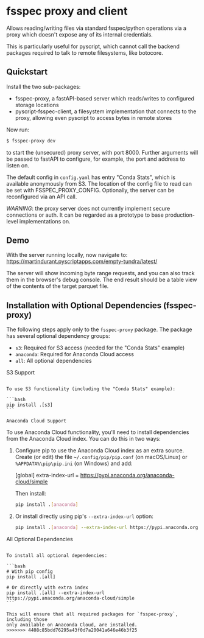 fsspec proxy and client
=======================

Allows reading/writing files via standard fsspec/python operations via a
proxy which doesn't expose any of its internal credentials. 

This is particularly useful for pyscript, which cannot call the backend
packages required to talk to remote filesystems, like botocore.

Quickstart
----------

Install the two sub-packages:
- fsspec-proxy, a fastAPI-based server which reads/writes to configured storage
  locations
- pyscript-fsspec-client, a filesystem implementation that connects to the proxy, 
  allowing even pyscript to access bytes in remote stores

Now run:
```bash
$ fsspec-proxy dev
```
to start the (unsecured) proxy server, with port 8000. Further arguments
will be passed to fastAPI to configure, for example, the port and address
to listen on.

The default config in `config.yaml` has entry "Conda Stats", 
which is available anonymously from S3. The location of the config
file to read can be set with FSSPEC_PROXY_CONFIG. Optionally, the
server can be reconfigured via an API call.

*WARNING*: the proxy server does not currently implement secure connections
or auth. It can be regarded as a prototype to base production-level 
implementations on.

Demo
----

With the server running locally, 
now navigate to: https://martindurant.pyscriptapps.com/empty-tundra/latest/

The server will show incoming byte range requests, and you can also track them
in the browser's debug console. The end result should be a table view of the
contents of the target parquet file. 

Installation with Optional Dependencies (fsspec-proxy)
-----------------------------------------------------

The following steps apply only to the `fsspec-proxy` package. The package has
several optional dependency groups:

- `s3`: Required for S3 access (needed for the "Conda Stats" example)
- `anaconda`: Required for Anaconda Cloud access
- `all`: All optional dependencies

S3 Support
~~~~~~~~~~

To use S3 functionality (including the "Conda Stats" example):

```bash
pip install .[s3]
```

Anaconda Cloud Support
~~~~~~~~~~~~~~~~~~~~~~

To use Anaconda Cloud functionality, you'll need to install dependencies from
the Anaconda Cloud index. You can do this in two ways:

1. Configure pip to use the Anaconda Cloud index as an extra source. Create (or
   edit) the file `~/.config/pip/pip.conf` (on macOS/Linux) or
   `%APPDATA%\pip\pip.ini` (on Windows) and add:

    [global]
    extra-index-url = https://pypi.anaconda.org/anaconda-cloud/simple

   Then install:

   ```bash
   pip install .[anaconda]
   ```

2. Or install directly using pip's `--extra-index-url` option:

   ```bash
   pip install .[anaconda] --extra-index-url https://pypi.anaconda.org/anaconda-cloud/simple
   ```

All Optional Dependencies
~~~~~~~~~~~~~~~~~~~~~~~~

To install all optional dependencies:

```bash
# With pip config
pip install .[all]

# Or directly with extra index
pip install .[all] --extra-index-url https://pypi.anaconda.org/anaconda-cloud/simple
```

This will ensure that all required packages for `fsspec-proxy`, including those
only available on Anaconda Cloud, are installed.
>>>>>>> 4408c85bdd76295a43f0d7a20041a646e46b3f25
